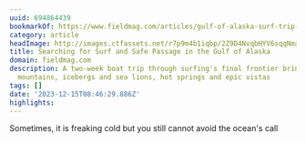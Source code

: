 ```yaml
---
uuid: 694864439
bookmarkOf: https://www.fieldmag.com/articles/gulf-of-alaska-surf-trip-35mm
category: article
headImage: http://images.ctfassets.net/r7p9m4b1iqbp/2Z9D4NvqbHYV6sqqNma2rs/542560db6e08b2e51d1941472cd63800/Nate-Stephenson-Surf-Alaska-Seaview.jpg?w=1000
title: Searching for Surf and Safe Passage in the Gulf of Alaska
domain: fieldmag.com
description: A two-week boat trip through surfing's final frontier brings snow-capped
  mountains, icebergs and sea lions, hot springs and epic vistas
tags: []
date: '2023-12-15T08:46:29.886Z'
highlights: 
---
```


Sometimes, it is freaking cold but you still cannot avoid the ocean's call


